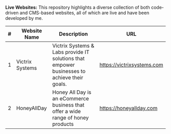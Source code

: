 
**Live Websites:** This repository highlights a diverse collection of both code-driven and CMS-based websites, all of which are live and have been developed by me.

| #  | Website Name | Description | URL |
|----|--------------|-------------|-----|
| 1  | Victrix Systems | Victrix Systems & Labs provide IT solutions that empower businesses to achieve their goals.  | https://victrixsystems.com |
| 2  | HoneyAllDay    | Honey All Day is an eCommerce business that offer a wide range of honey products | https://honeyallday.com |
